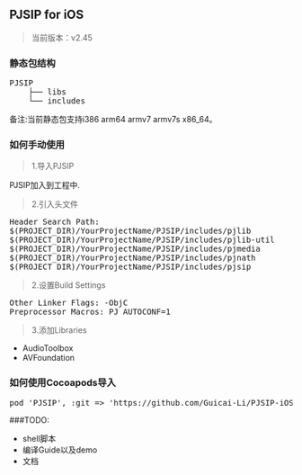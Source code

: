 ## PJSIP for iOS

> 当前版本：v2.45

### 静态包结构

<pre>
PJSIP
	├── libs
	└── includes
</pre>

备注:当前静态包支持i386 arm64 armv7 armv7s x86_64。

### 如何手动使用

> 1.导入PJSIP

PJSIP加入到工程中.

> 2.引入头文件

<pre>
Header Search Path:
$(PROJECT_DIR)/YourProjectName/PJSIP/includes/pjlib
$(PROJECT_DIR)/YourProjectName/PJSIP/includes/pjlib-util
$(PROJECT_DIR)/YourProjectName/PJSIP/includes/pjmedia
$(PROJECT_DIR)/YourProjectName/PJSIP/includes/pjnath
$(PROJECT_DIR)/YourProjectName/PJSIP/includes/pjsip
</pre>

> 2.设置Build Settings

<pre>
Other Linker Flags: -ObjC
Preprocessor Macros: PJ_AUTOCONF=1
</pre>

> 3.添加Libraries

- AudioToolbox
- AVFoundation

### 如何使用Cocoapods导入

<pre>
pod 'PJSIP', :git => 'https://github.com/Guicai-Li/PJSIP-iOS.git'
</pre>

###TODO: 

- shell脚本
- 编译Guide以及demo
- 文档



